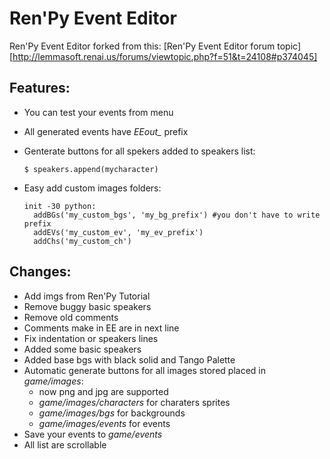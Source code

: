 # Ren'Py Event Editor

Ren'Py Event Editor forked from this: [Ren'Py Event Editor forum topic][http://lemmasoft.renai.us/forums/viewtopic.php?f=51&t=24108#p374045]

## Features:
- You can test your events from menu
- All generated events have *EEout_* prefix

- Genterate buttons for all spekers added to speakers list:
  ```
  $ speakers.append(mycharacter)
  ```
- Easy add custom images folders:
  ```
  init -30 python:
    addBGs('my_custom_bgs', 'my_bg_prefix') #you don't have to write prefix
    addEVs('my_custom_ev', 'my_ev_prefix')
    addChs('my_custom_ch')
    ```
## Changes:
- Add imgs from Ren'Py Tutorial
- Remove buggy basic speakers
- Remove old comments
- Comments make in EE are in next line
- Fix indentation or speakers lines
- Added some basic speakers
- Added base bgs with black solid and Tango Palette  
- Automatic generate buttons for all images stored placed in *game/images*:
  - now png and jpg are supported
  - *game/images/characters* for charaters sprites
  - *game/images/bgs* for backgrounds
  - *game/images/events* for events
- Save your events to *game/events*
- All list are scrollable
